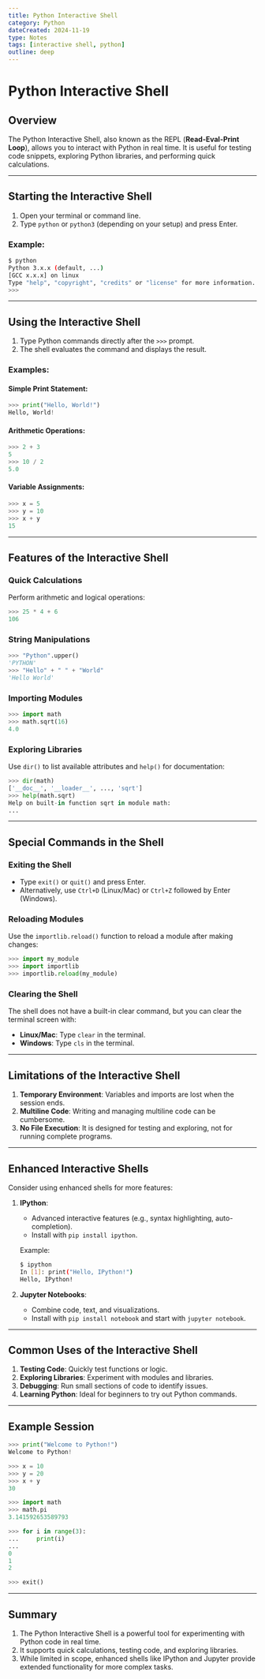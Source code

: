 ```yaml
---
title: Python Interactive Shell
category: Python
dateCreated: 2024-11-19
type: Notes
tags: [interactive shell, python]
outline: deep
---
```


# Python Interactive Shell

## Overview
The Python Interactive Shell, also known as the REPL (**Read-Eval-Print Loop**), allows you to interact with Python in real time. It is useful for testing code snippets, exploring Python libraries, and performing quick calculations.

---

## Starting the Interactive Shell
1. Open your terminal or command line.
2. Type `python` or `python3` (depending on your setup) and press Enter.

### Example:
```bash
$ python
Python 3.x.x (default, ...)
[GCC x.x.x] on linux
Type "help", "copyright", "credits" or "license" for more information.
>>>
```

---

## Using the Interactive Shell
1. Type Python commands directly after the `>>>` prompt.
2. The shell evaluates the command and displays the result.

### Examples:
#### Simple Print Statement:
```python
>>> print("Hello, World!")
Hello, World!
```

#### Arithmetic Operations:
```python
>>> 2 + 3
5
>>> 10 / 2
5.0
```

#### Variable Assignments:
```python
>>> x = 5
>>> y = 10
>>> x + y
15
```

---

## Features of the Interactive Shell

### Quick Calculations
Perform arithmetic and logical operations:
```python
>>> 25 * 4 + 6
106
```

### String Manipulations
```python
>>> "Python".upper()
'PYTHON'
>>> "Hello" + " " + "World"
'Hello World'
```

### Importing Modules
```python
>>> import math
>>> math.sqrt(16)
4.0
```

### Exploring Libraries
Use `dir()` to list available attributes and `help()` for documentation:
```python
>>> dir(math)
['__doc__', '__loader__', ..., 'sqrt']
>>> help(math.sqrt)
Help on built-in function sqrt in module math:
...
```

---

## Special Commands in the Shell

### Exiting the Shell
- Type `exit()` or `quit()` and press Enter.
- Alternatively, use `Ctrl+D` (Linux/Mac) or `Ctrl+Z` followed by Enter (Windows).

### Reloading Modules
Use the `importlib.reload()` function to reload a module after making changes:
```python
>>> import my_module
>>> import importlib
>>> importlib.reload(my_module)
```

### Clearing the Shell
The shell does not have a built-in clear command, but you can clear the terminal screen with:
- **Linux/Mac**: Type `clear` in the terminal.
- **Windows**: Type `cls` in the terminal.

---

## Limitations of the Interactive Shell
1. **Temporary Environment**: Variables and imports are lost when the session ends.
2. **Multiline Code**: Writing and managing multiline code can be cumbersome.
3. **No File Execution**: It is designed for testing and exploring, not for running complete programs.

---

## Enhanced Interactive Shells
Consider using enhanced shells for more features:
1. **IPython**:
   - Advanced interactive features (e.g., syntax highlighting, auto-completion).
   - Install with `pip install ipython`.

   Example:
   ```bash
   $ ipython
   In [1]: print("Hello, IPython!")
   Hello, IPython!
   ```

2. **Jupyter Notebooks**:
   - Combine code, text, and visualizations.
   - Install with `pip install notebook` and start with `jupyter notebook`.

---

## Common Uses of the Interactive Shell
1. **Testing Code**: Quickly test functions or logic.
2. **Exploring Libraries**: Experiment with modules and libraries.
3. **Debugging**: Run small sections of code to identify issues.
4. **Learning Python**: Ideal for beginners to try out Python commands.

---

## Example Session
```python
>>> print("Welcome to Python!")
Welcome to Python!

>>> x = 10
>>> y = 20
>>> x + y
30

>>> import math
>>> math.pi
3.141592653589793

>>> for i in range(3):
...     print(i)
...
0
1
2

>>> exit()
```

---

## Summary
1. The Python Interactive Shell is a powerful tool for experimenting with Python code in real time.
2. It supports quick calculations, testing code, and exploring libraries.
3. While limited in scope, enhanced shells like IPython and Jupyter provide extended functionality for more complex tasks.
